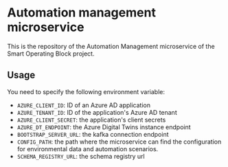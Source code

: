 # Automation management microservice
This is the repository of the Automation Management microservice of the Smart Operating Block project.

## Usage
You need to specify the following environment variable:
- `AZURE_CLIENT_ID`: ID of an Azure AD application
- `AZURE_TENANT_ID`: ID of the application's Azure AD tenant
- `AZURE_CLIENT_SECRET`: the application's client secrets
- `AZURE_DT_ENDPOINT`: the Azure Digital Twins instance endpoint
- `BOOTSTRAP_SERVER_URL`: the kafka connection endpoint
- `CONFIG_PATH`: the path where the microservice can find the configuration for environmental data and automation scenarios.
- `SCHEMA_REGISTRY_URL`: the schema registry url